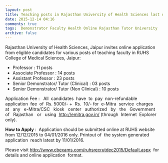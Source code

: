 ```yaml
---
layout: post
title: Teaching posts in Rajasthan University of Health Sciences last date 4th Jan-2016   
date: 2015-12-14 04:16
comments: true
tags:  Demonstrator Faculty Health Online Rajasthan Tutor University 
archive: false
---
```

Rajasthan University of Health Sciences, Jaipur invites online application from eligible candidates for various posts of teaching faculty in RUHS College of Medical Sciences, Jaipur: 

- Professor : 11 posts
- Associate Professor : 14 posts 
- Assistant Professor : 23 posts  
- Senior Demonstrator/ Tutor (Clinical) : 03 posts
- Senior Demonstrator/ Tutor (Non Clinical) : 10 posts 

Application Fee :   All  candidates  have  to  pay  non-refundable  application  fee  of  Rs. 5000/- +  Rs.  10/- for  e-Mitra  service  charges   at   any   e-Mitra/CSC   kiosk   center   authorized   by   the   Government   of   Rajasthan   or   using  <http://emitra.gov.in/> (through  Internet  Explorer only).


**How to Apply** :  Application should be submitted online at RUHS website from 12/12/2015 to 04/01/2016 only. Printout of  the system generated application  reach latest by 11/01/2016.

Please visit <http://www.cbexams.com/ruhsrecrutdec2015/Default.aspx>  for details and online application  format. 



